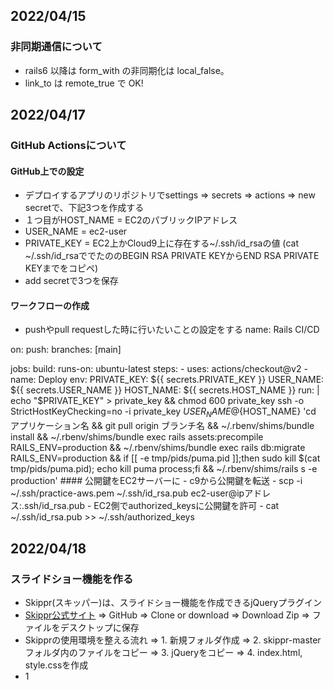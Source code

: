 ## 2022/04/15
### 非同期通信について
- rails6 以降は form_with の非同期化は local_false。
- link_to は remote_true で OK!
## 2022/04/17
### GitHub Actionsについて
#### GitHub上での設定
- デプロイするアプリのリポジトリでsettings => secrets => actions => new secretで、下記3つを作成する
- １つ目がHOST_NAME = EC2のパブリックIPアドレス
- USER_NAME = ec2-user
- PRIVATE_KEY = EC2上かCloud9上に存在する~/.ssh/id_rsaの値 (cat ~/.ssh/id_rsaででたののBEGIN RSA PRIVATE KEYからEND RSA PRIVATE KEYまでをコピペ)
- add secretで3つを保存
#### ワークフローの作成
- pushやpull requestした時に行いたいことの設定をする
name: Rails CI/CD

on:
  push:
    branches: [main]

jobs:
  build:
    runs-on: ubuntu-latest
    steps:
    - uses: actions/checkout@v2
    - name: Deploy 
      env:
        PRIVATE_KEY: ${{ secrets.PRIVATE_KEY }}
        USER_NAME: ${{ secrets.USER_NAME }}
        HOST_NAME: ${{ secrets.HOST_NAME }}
      run: |
        echo "$PRIVATE_KEY" > private_key && chmod 600 private_key
        ssh -o StrictHostKeyChecking=no -i private_key ${USER_NAME}@${HOST_NAME} 'cd アプリケーション名 &&
        git pull origin ブランチ名 &&
        ~/.rbenv/shims/bundle install &&
        ~/.rbenv/shims/bundle exec rails assets:precompile RAILS_ENV=production &&
        ~/.rbenv/shims/bundle exec rails db:migrate RAILS_ENV=production &&
        if [[ -e tmp/pids/puma.pid ]];then sudo kill $(cat tmp/pids/puma.pid); echo kill puma process;fi &&
        ~/.rbenv/shims/rails s -e production'
        #### 公開鍵をEC2サーバーに
        - c9から公開鍵を転送
        - scp -i ~/.ssh/practice-aws.pem ~/.ssh/id_rsa.pub ec2-user@ipアドレス:.ssh/id_rsa.pub
        - EC2側でauthorized_keysに公開鍵を許可
        - cat ~/.ssh/id_rsa.pub >> ~/.ssh/authorized_keys
## 2022/04/18
### スライドショー機能を作る
- Skippr(スキッパー)は、スライドショー機能を作成できるjQueryプラグイン
- [Skippr公式サイト](http://austenpayan.github.io/skippr/) => GitHub => Clone or download => Download Zip => ファイルをデスクトップに保存
- Skipprの使用環境を整える流れ => 1. 新規フォルダ作成 => 2. skippr-masterフォルダ内のファイルをコピー => 3. jQueryをコピー => 4. index.html, style.cssを作成
- 1
